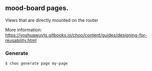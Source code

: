 ## mood-board pages.

Views that are directly mounted on the router

More information:  https://yoshuawuyts.gitbooks.io/choo/content/guides/designing-for-reusability.html

### Generate

```bash
$ choo generate page my-page
```
